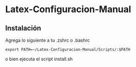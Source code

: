 # Latex-Configuracion-Manual

## Instalación

Agrega lo siguiente a tu .zshrc o .bashrc

```
export PATH=~/Latex-Configuracion-Manual/Scripts/:$PATH
```

o bien ejecuta el script install.sh
